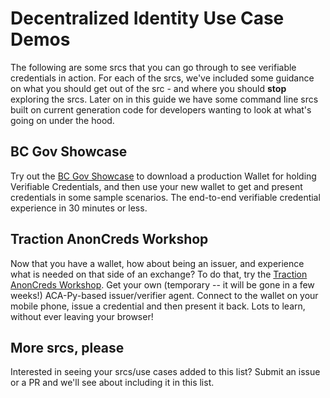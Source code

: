# Decentralized Identity Use Case Demos

The following are some srcs that you can go through to see verifiable credentials in action. For each of the srcs, we've included some guidance on what you should get out of the src - and where you should **stop** exploring the srcs. Later on in this guide we have some command line srcs built on current generation code for developers wanting to look at what's going on under the hood.

## BC Gov Showcase

Try out the [BC Gov Showcase] to download a production Wallet for holding Verifiable Credentials,
and then use your new wallet to get and present credentials in some sample scenarios. The end-to-end
verifiable credential experience in 30 minutes or less.

[BC Gov Showcase]: https://digital.gov.bc.ca/digital-trust/showcase/

## Traction AnonCreds Workshop

Now that you have a wallet, how about being an issuer, and experience what is needed on that side of an exchange?
To do that, try the [Traction AnonCreds Workshop]. Get your own (temporary -- it will be gone in a few weeks!)
ACA-Py-based issuer/verifier agent. Connect to the wallet on your mobile phone, issue a credential
and then present it back. Lots to learn, without ever leaving your browser!

[Traction AnonCreds Workshop]: ../src/ACA-Py-Workshop.md

## More srcs, please

Interested in seeing your srcs/use cases added to this list? Submit an issue or a PR and we'll see about
including it in this list.
